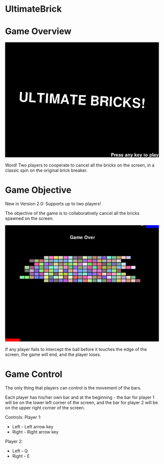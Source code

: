 # UltimateBrick

#  Game Overview

![alt tag](https://raw.githubusercontent.com/rerafyaw/InteractiveProgramming/master/splash.png)


Word! Two players to cooperate to cancel all the bricks on the screen, in a classic spin on the original brick breaker.

# Game Objective

New in Version 2.0: Supports up to two players!

The objective of the game is to collaboratively cancel all the bricks spawned on the screen.

![alt tag](https://raw.githubusercontent.com/rerafyaw/InteractiveProgramming/master/gameplay.png)

If any player fails to intercept the ball before it touches the edge of the screen, the game will end, and the player loses.

# Game Control

The only thing that players can control is the movement of the bars.

Each player has his/her own bar and at the beginning - the bar for player 1 will be on the lower left corner of the screen, and the bar for player 2 will be on the upper right corner of the screen.

Controls:
Player 1:
- Left - Left arrow key
- Right - Right arrow key

Player 2:
- Left - Q
- Right - E
